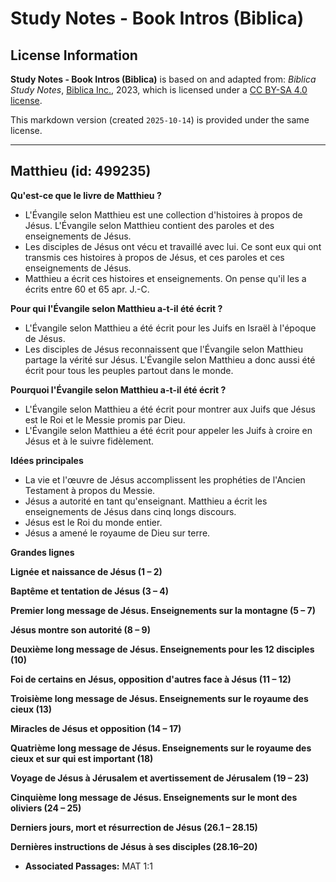 # Study Notes - Book Intros (Biblica)

## License Information

**Study Notes - Book Intros (Biblica)** is based on and adapted from: _Biblica Study Notes_, [Biblica Inc.](https://www.biblica.com/), 2023, which is licensed under a [CC BY-SA 4.0 license](https://creativecommons.org/licenses/by-sa/4.0/legalcode.en).

This markdown version (created `2025-10-14`) is provided under the same license.



--------------------------------

## Matthieu (id: 499235)

**Qu'est\-ce que le livre de Matthieu ?**

* L'Évangile selon Matthieu est une collection d'histoires à propos de Jésus. L'Évangile selon Matthieu contient des paroles et des enseignements de Jésus.
* Les disciples de Jésus ont vécu et travaillé avec lui. Ce sont eux qui ont transmis ces histoires à propos de Jésus, et ces paroles et ces enseignements de Jésus.
* Matthieu a écrit ces histoires et enseignements. On pense qu'il les a écrits entre 60 et 65 apr. J.\-C.

**Pour qui l'Évangile selon Matthieu a\-t\-il été écrit ?**

* L'Évangile selon Matthieu a été écrit pour les Juifs en Israël à l'époque de Jésus.
* Les disciples de Jésus reconnaissent que l'Évangile selon Matthieu partage la vérité sur Jésus. L'Évangile selon Matthieu a donc aussi été écrit pour tous les peuples partout dans le monde.

**Pourquoi l'Évangile selon Matthieu a\-t\-il été écrit ?**

* L'Évangile selon Matthieu a été écrit pour montrer aux Juifs que Jésus est le Roi et le Messie promis par Dieu.
* L'Évangile selon Matthieu a été écrit pour appeler les Juifs à croire en Jésus et à le suivre fidèlement.

**Idées principales**

* La vie et l'œuvre de Jésus accomplissent les prophéties de l'Ancien Testament à propos du Messie.
* Jésus a autorité en tant qu'enseignant. Matthieu a écrit les enseignements de Jésus dans cinq longs discours.
* Jésus est le Roi du monde entier.
* Jésus a amené le royaume de Dieu sur terre.

**Grandes lignes**

**Lignée et naissance de Jésus (1 – 2\)**

**Baptême et tentation de Jésus (3 – 4\)**

**Premier long message de Jésus. Enseignements sur la montagne (5 – 7\)**

**Jésus montre son autorité (8 – 9\)**

**Deuxième long message de Jésus. Enseignements pour les 12 disciples (10\)**

**Foi de certains en Jésus, opposition d'autres face à Jésus (11 – 12\)**

**Troisième long message de Jésus. Enseignements sur le royaume des cieux (13\)**

**Miracles de Jésus et opposition (14 – 17\)**

**Quatrième long message de Jésus. Enseignements sur le royaume des cieux et sur qui est important (18\)**

**Voyage de Jésus à Jérusalem et avertissement de Jérusalem (19 – 23\)**

**Cinquième long message de Jésus. Enseignements sur le mont des oliviers (24 – 25\)**

**Derniers jours, mort et résurrection de Jésus (26\.1 – 28\.15\)**

**Dernières instructions de Jésus à ses disciples (28\.16–20\)**

* **Associated Passages:** MAT 1:1

